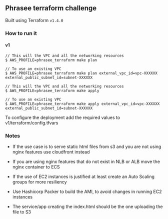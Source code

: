 ## Phrasee terraform challenge
Built using Terraform `v1.4.0`

### How to run it

#### v1
```
// This will the VPC and all the networking resources
$ AWS_PROFILE=phrasee_terraform make plan

// To use an existing VPC
$ AWS_PROFILE=phrasee_terraform make plan external_vpc_id=vpc-XXXXXX external_public_subnet_id=subnet-XXXXXX

// This will the VPC and all the networking resources
$ AWS_PROFILE=phrasee_terraform make apply

// To use an existing VPC
$ AWS_PROFILE=phrasee_terraform make apply external_vpc_id=vpc-XXXXXX external_public_subnet_id=subnet-XXXXXX
```
To configure the deployment add the required values to v1/terraform/config.tfvars


### Notes
- If the use case is to serve static html files from s3 and you are not using nginx features use cloudfront instead
- If you are using nginx features that do not exist in NLB or ALB move the nginx container to ECS
- If the use of EC2 instances is justified at least create an Auto Scaling groups for more resiliency
- Use Hashicorp Packer to build the AMI, to avoid changes in running EC2 instances

- The service/app creating the index.html should be the one uploading the file to S3
